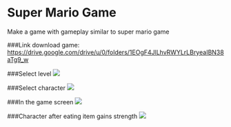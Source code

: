 # Super Mario Game
Make a game with gameplay similar to super mario game

###Link download game: https://drive.google.com/drive/u/0/folders/1EOgF4JlLhvRWYLrLBryeaIBN38aTg9_w

###Select level
![](https://github.com/nguyen-duc-viet/Super-Mario-Alike/blob/master/GamePlayImages/1.jpg)

###Select character
![](https://github.com/nguyen-duc-viet/Super-Mario-Alike/blob/master/GamePlayImages/2.jpg)

###In the game screen
![](https://github.com/nguyen-duc-viet/Super-Mario-Alike/blob/master/GamePlayImages/3.jpg)

###Character after eating item gains strength
![](https://github.com/nguyen-duc-viet/Super-Mario-Alike/blob/master/GamePlayImages/4.jpg)
